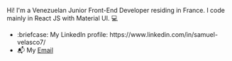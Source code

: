 Hi! I'm a Venezuelan Junior Front-End Developer residing in France. 
I code mainly in React JS with Material UI. 💻

<ul>
  <li>:briefcase: My LinkedIn profile: https://www.linkedin.com/in/samuel-velasco7/
  <li>📬 My <a href="mailto:samuelvelasco2698@gmail.com">Email</a>
 <ul> 
<br>
